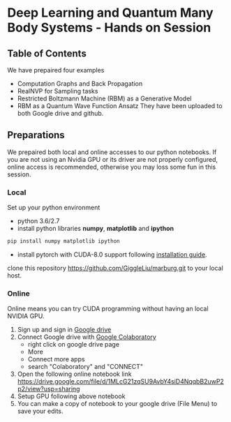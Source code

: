 # Deep Learning and Quantum Many Body Systems - Hands on Session

## Table of Contents
We have prepaired four examples
* Computation Graphs and Back Propagation
* RealNVP for Sampling tasks
* Restricted Boltzmann Machine (RBM) as a Generative Model
* RBM as a Quantum Wave Function Ansatz
  They have been uploaded to both Google drive and github.

## Preparations
We prepaired both local and online accesses to our python notebooks.
If you are not using an Nvidia GPU or its driver are not properly configured, online access is recommended,
otherwise you may loss some fun in this session.

### Local
Set up your python environment
* python 3.6/2.7
* install python libraries **numpy**, **matplotlib** and **ipython**
```bash
pip install numpy matplotlib ipython
```
* install pytorch with CUDA-8.0 support following [installation guide](http://pytorch.org/).

clone this repository https://github.com/GiggleLiu/marburg.git to your local host.

### Online
Online means you can try CUDA programming without having an local NVIDIA GPU.
1. Sign up and sign in [Google drive](https://drive.google.com/)
2. Connect Google drive with [Google Colaboratory](https://colab.research.google.com)
    - right click on google drive page
    - More
    - Connect more apps
    - search "Colaboratory" and "CONNECT"
3. Open the following online notebook link
    https://drive.google.com/file/d/1MLcG21zqSU9AvbY4siD4NqqbB2uwP2p2/view?usp=sharing
4. Setup GPU following above notebook
5. You can make a copy of notebook to your google drive (File Menu) to save your edits.
